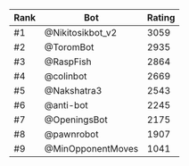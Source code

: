 Rank|Bot|Rating
---|---|---
#1|@Nikitosikbot_v2|3059
#2|@ToromBot|2935
#3|@RaspFish|2864
#4|@colinbot|2669
#5|@Nakshatra3|2543
#6|@anti-bot|2245
#7|@OpeningsBot|2175
#8|@pawnrobot|1907
#9|@MinOpponentMoves|1041
